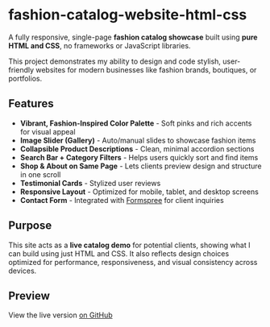 

# fashion-catalog-website-html-css

A fully responsive, single-page **fashion catalog showcase** built using **pure HTML and CSS**, no frameworks or JavaScript libraries.

This project demonstrates my ability to design and code stylish, user-friendly websites for modern businesses like fashion brands, boutiques, or portfolios.

## Features

* **Vibrant, Fashion-Inspired Color Palette** - Soft pinks and rich accents for visual appeal
* **Image Slider (Gallery)** - Auto/manual slides to showcase fashion items
* **Collapsible Product Descriptions** - Clean, minimal accordion sections
* **Search Bar + Category Filters** - Helps users quickly sort and find items
* **Shop & About on Same Page** - Lets clients preview design and structure in one scroll
* **Testimonial Cards** - Stylized user reviews
* **Responsive Layout** - Optimized for mobile, tablet, and desktop screens
* **Contact Form** - Integrated with [Formspree](https://formspree.io) for client inquiries

## Purpose

This site acts as a **live catalog demo** for potential clients, showing what I can build using just HTML and CSS. It also reflects design choices optimized for performance, responsiveness, and visual consistency across devices.

## Preview

View the live version [on GitHub](https://github.com/Jane-Emmanuel/Pure-html-css-website-demo)

